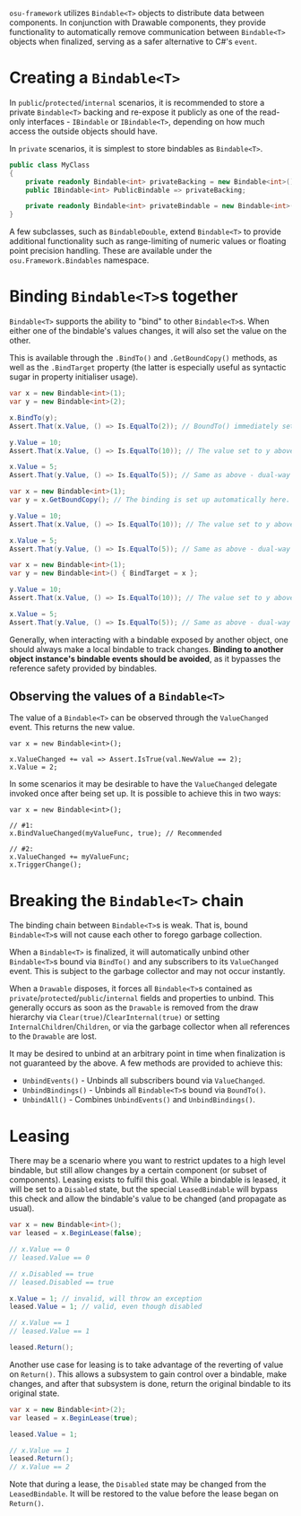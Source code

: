 `osu-framework` utilizes `Bindable<T>` objects to distribute data between components. In conjunction with Drawable components, they provide functionality to automatically remove communication between `Bindable<T>` objects when finalized, serving as a safer alternative to C#'s `event`.

# Creating a `Bindable<T>`

In `public`/`protected`/`internal` scenarios, it is recommended to store a private `Bindable<T>` backing and re-expose it publicly as one of the read-only interfaces - `IBindable` or `IBindable<T>`, depending on how much access the outside objects should have. 

In `private` scenarios, it is simplest to store bindables as `Bindable<T>`.

```csharp
public class MyClass
{
    private readonly Bindable<int> privateBacking = new Bindable<int>();
    public IBindable<int> PublicBindable => privateBacking;

    private readonly Bindable<int> privateBindable = new Bindable<int>();
}
```

A few subclasses, such as `BindableDouble`, extend `Bindable<T>` to provide additional functionality such as range-limiting of numeric values or floating point precision handling. These are available under the `osu.Framework.Bindables` namespace.

# Binding `Bindable<T>`s together

`Bindable<T>` supports the ability to "bind" to other `Bindable<T>`s. When either one of the bindable's values changes, it will also set the value on the other.

This is available through the `.BindTo()` and `.GetBoundCopy()` methods, as well as the `.BindTarget` property (the latter is especially useful as syntactic sugar in property initialiser usage).

```csharp
var x = new Bindable<int>(1);
var y = new Bindable<int>(2);

x.BindTo(y);
Assert.That(x.Value, () => Is.EqualTo(2)); // BoundTo() immediately sets x's value to y's

y.Value = 10;
Assert.That(x.Value, () => Is.EqualTo(10)); // The value set to y above is propagated to x

x.Value = 5;
Assert.That(y.Value, () => Is.EqualTo(5)); // Same as above - dual-way communication
```

```csharp
var x = new Bindable<int>(1);
var y = x.GetBoundCopy(); // The binding is set up automatically here.

y.Value = 10;
Assert.That(x.Value, () => Is.EqualTo(10)); // The value set to y above is propagated to x.

x.Value = 5;
Assert.That(y.Value, () => Is.EqualTo(5)); // Same as above - dual-way communication
```

```csharp
var x = new Bindable<int>(1);
var y = new Bindable<int>() { BindTarget = x };

y.Value = 10;
Assert.That(x.Value, () => Is.EqualTo(10)); // The value set to y above is propagated to x.

x.Value = 5;
Assert.That(y.Value, () => Is.EqualTo(5)); // Same as above - dual-way communication
```

Generally, when interacting with a bindable exposed by another object, one should always make a local bindable to track changes. **Binding to another object instance's bindable events should be avoided**, as it bypasses the reference safety provided by bindables.

## Observing the values of a `Bindable<T>`

The value of a `Bindable<T>` can be observed through the `ValueChanged` event. This returns the new value.

```
var x = new Bindable<int>();

x.ValueChanged += val => Assert.IsTrue(val.NewValue == 2);
x.Value = 2;
```

In some scenarios it may be desirable to have the `ValueChanged` delegate invoked once after being set up. It is possible to achieve this in two ways:

```
var x = new Bindable<int>();

// #1:
x.BindValueChanged(myValueFunc, true); // Recommended

// #2:
x.ValueChanged += myValueFunc;
x.TriggerChange();
```

# Breaking the `Bindable<T>` chain

The binding chain between `Bindable<T>`s is weak. That is, bound `Bindable<T>`s will not cause each other to forego garbage collection.

When a `Bindable<T>` is finalized, it will automatically unbind other `Bindable<T>`s bound via `BindTo()` and any subscribers to its `ValueChanged` event. This is subject to the garbage collector and may not occur instantly.

When a `Drawable` disposes, it forces all `Bindable<T>`s contained as `private`/`protected`/`public`/`internal` fields and properties to unbind. This generally occurs as soon as the `Drawable` is removed from the draw hierarchy via `Clear(true)`/`ClearInternal(true)` or setting `InternalChildren`/`Children`, or via the garbage collector when all references to the `Drawable` are lost.

It may be desired to unbind at an arbitrary point in time when finalization is not guaranteed by the above. A few methods are provided to achieve this:

* `UnbindEvents()` - Unbinds all subscribers bound via `ValueChanged`.
* `UnbindBindings()` - Unbinds all `Bindable<T>`s bound via `BoundTo()`.
* `UnbindAll()` - Combines `UnbindEvents()` and `UnbindBindings()`.

# Leasing

There may be a scenario where you want to restrict updates to a high level bindable, but still allow changes by a certain component (or subset of components). Leasing exists to fulfil this goal. While a bindable is leased, it will be set to a `Disabled` state, but the special `LeasedBindable` will bypass this check and allow the bindable's value to be changed (and propagate as usual).

```csharp
var x = new Bindable<int>();
var leased = x.BeginLease(false);

// x.Value == 0
// leased.Value == 0

// x.Disabled == true
// leased.Disabled == true

x.Value = 1; // invalid, will throw an exception
leased.Value = 1; // valid, even though disabled

// x.Value == 1
// leased.Value == 1

leased.Return();
```

Another use case for leasing is to take advantage of the reverting of value on `Return()`. This allows a subsystem to gain control over a bindable, make changes, and after that subsystem is done, return the original bindable to its original state.

```csharp
var x = new Bindable<int>(2);
var leased = x.BeginLease(true);

leased.Value = 1;

// x.Value == 1
leased.Return();
// x.Value == 2
```

Note that during a lease, the `Disabled` state may be changed from the `LeasedBindable`. It will be restored to the value before the lease began on `Return()`.